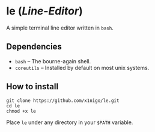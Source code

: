 # le (*Line-Editor*)

A simple terminal line editor written in `bash`.

## Dependencies

- `bash` &ndash; The bourne-again shell.
- `coreutils` &ndash; Installed by default on most unix systems.

## How to install

```
git clone https://github.com/x1nigo/le.git
cd le
chmod +x le
```

Place `le` under any directory in your `$PATH` variable.
